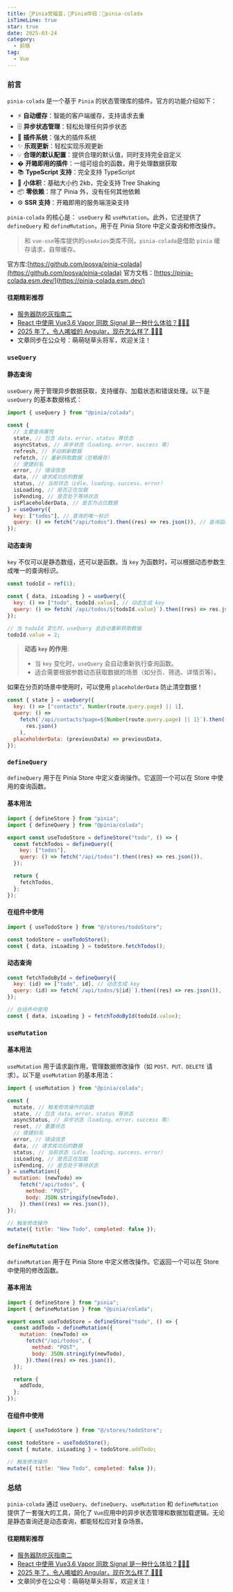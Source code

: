 ```yaml
---
title: 🍍Pinia党福音，🍍Pinia伴侣：🍍pinia-colada
isTimeLine: true
star: true
date: 2025-03-24
category:
  - 前端
tag:
  - Vue
---
```


### 前言

`pinia-colada` 是一个基于 `Pinia` 的状态管理库的插件。官方的功能介绍如下：

- ⚡️ **自动缓存**：智能的客户端缓存，支持请求去重
- 🗄️ **异步状态管理**：轻松处理任何异步状态
- 🔌 **插件系统**：强大的插件系统
- ✨ **乐观更新**：轻松实现乐观更新
- 💡 **合理的默认配置**：提供合理的默认值，同时支持完全自定义
- � **开箱即用的插件**：一组可组合的函数，用于处理数据获取
- 📚 **TypeScript 支持**：完全支持 TypeScript
- 💨 **小体积**：基础大小约 2kb，完全支持 Tree Shaking
- 📦 **零依赖**：除了 Pinia 外，没有任何其他依赖
- ⚙️ **SSR 支持**：开箱即用的服务端渲染支持

`pinia-colada` 的核心是： `useQuery` 和 `useMutation`。此外，它还提供了 `defineQuery` 和 `defineMutation`，用于在 Pinia Store 中定义查询和修改操作。

> 和 `vue-use`等库提供的`useAxios`类库不同，`pinia-colada`是借助 `pinia` 缓存请求，自带缓存。

官方库:[https://github.com/posva/pinia-colada](https://github.com/posva/pinia-colada)
官方文档：[https://pinia-colada.esm.dev/](https://pinia-colada.esm.dev/)

#### 往期精彩推荐

- [服务器防吃灰指南二](https://juejin.cn/post/7480379190984146982)
- [React 中使用 Vue3.6 Vapor 同款 Signal 是一种什么体验？🚀🚀🚀](https://juejin.cn/post/7478200404259536930)
- [2025 年了，令人唏嘘的 Angular，现在怎么样了 🚀🚀🚀](https://juejin.cn/post/7468526097011097654)
- 文章同步在公众号：萌萌哒草头将军，欢迎关注！

### **`useQuery`**

#### **静态查询**

`useQuery` 用于管理异步数据获取，支持缓存、加载状态和错误处理。以下是 `useQuery` 的基本数据格式：

```javascript
import { useQuery } from "@pinia/colada";

const {
  // 主要查询属性
  state, // 包含 data、error、status 等状态
  asyncStatus, // 异步状态（loading、error、success 等）
  refresh, // 手动刷新数据
  refetch, // 重新获取数据（忽略缓存）
  // 便捷别名
  error, // 错误信息
  data, // 请求成功后的数据
  status, // 当前状态（idle、loading、success、error）
  isLoading, // 是否正在加载
  isPending, // 是否处于等待状态
  isPlaceholderData, // 是否为占位数据
} = useQuery({
  key: ["todos"], // 查询的唯一标识
  query: () => fetch("/api/todos").then((res) => res.json()), // 查询函数
});
```

#### **动态查询**

`key` 不仅可以是静态数组，还可以是函数。当 `key` 为函数时，可以根据动态参数生成唯一的查询标识。

```javascript
const todoId = ref(1);

const { data, isLoading } = useQuery({
  key: () => ["todo", todoId.value], // 动态生成 key
  query: () => fetch(`/api/todos/${todoId.value}`).then((res) => res.json()),
});

// 当 todoId 变化时，useQuery 会自动重新获取数据
todoId.value = 2;
```

> **动态 `key` 的作用**:
>
> - 当 `key` 变化时，`useQuery` 会自动重新执行查询函数。
> - 适合需要根据参数动态获取数据的场景（如分页、筛选、详情页等）。

如果在分页的场景中使用时，可以使用 `placeholderData` 防止清空数据！

```js
const { state } = useQuery({
  key: () => ["contacts", Number(route.query.page) || 1],
  query: () =>
    fetch(`/api/contacts?page=${Number(route.query.page) || 1}`).then((res) =>
      res.json()
    ),
  placeholderData: (previousData) => previousData,
});
```

### **`defineQuery`**

`defineQuery` 用于在 Pinia Store 中定义查询操作。它返回一个可以在 Store 中使用的查询函数。

#### **基本用法**

```javascript
import { defineStore } from "pinia";
import { defineQuery } from "@pinia/colada";

export const useTodoStore = defineStore("todo", () => {
  const fetchTodos = defineQuery({
    key: ["todos"],
    query: () => fetch("/api/todos").then((res) => res.json()),
  });

  return {
    fetchTodos,
  };
});
```

#### **在组件中使用**

```javascript
import { useTodoStore } from "@/stores/todoStore";

const todoStore = useTodoStore();
const { data, isLoading } = todoStore.fetchTodos();
```

#### **动态查询**

```javascript
const fetchTodoById = defineQuery({
  key: (id) => ["todo", id], // 动态生成 key
  query: (id) => fetch(`/api/todos/${id}`).then((res) => res.json()),
});

// 在组件中使用
const { data, isLoading } = fetchTodoById(todoId.value);
```

### **`useMutation`**

#### **基本用法**

`useMutation` 用于请求副作用，管理数据修改操作（如 `POST、PUT、DELETE` 请求）。以下是 `useMutation` 的基本用法：

```javascript
import { useMutation } from "@pinia/colada";

const {
  mutate, // 触发修改操作的函数
  state, // 包含 data、error、status 等状态
  asyncStatus, // 异步状态（loading、error、success 等）
  reset, // 重置状态
  // 便捷别名
  error, // 错误信息
  data, // 请求成功后的数据
  status, // 当前状态（idle、loading、success、error）
  isLoading, // 是否正在加载
  isPending, // 是否处于等待状态
} = useMutation({
  mutation: (newTodo) =>
    fetch("/api/todos", {
      method: "POST",
      body: JSON.stringify(newTodo),
    }).then((res) => res.json()),
});

// 触发修改操作
mutate({ title: "New Todo", completed: false });
```

### **`defineMutation`**

`defineMutation` 用于在 Pinia Store 中定义修改操作。它返回一个可以在 Store 中使用的修改函数。

#### **基本用法**

```javascript
import { defineStore } from "pinia";
import { defineMutation } from "@pinia/colada";

export const useTodoStore = defineStore("todo", () => {
  const addTodo = defineMutation({
    mutation: (newTodo) =>
      fetch("/api/todos", {
        method: "POST",
        body: JSON.stringify(newTodo),
      }).then((res) => res.json()),
  });

  return {
    addTodo,
  };
});
```

#### **在组件中使用**

```javascript
import { useTodoStore } from "@/stores/todoStore";

const todoStore = useTodoStore();
const { mutate, isLoading } = todoStore.addTodo;

// 触发修改操作
mutate({ title: "New Todo", completed: false });
```

### **总结**

`pinia-colada` 通过 `useQuery`、`defineQuery`、`useMutation` 和 `defineMutation` 提供了一套强大的工具，简化了 `Vue`应用中的异步状态管理和数据加载逻辑。无论是静态查询还是动态查询，都能轻松应对复杂场景。

#### 往期精彩推荐

- [服务器防吃灰指南二](https://juejin.cn/post/7480379190984146982)
- [React 中使用 Vue3.6 Vapor 同款 Signal 是一种什么体验？🚀🚀🚀](https://juejin.cn/post/7478200404259536930)
- [2025 年了，令人唏嘘的 Angular，现在怎么样了 🚀🚀🚀](https://juejin.cn/post/7468526097011097654)
- 文章同步在公众号：萌萌哒草头将军，欢迎关注！
